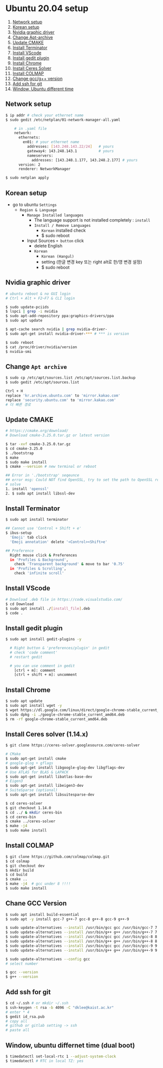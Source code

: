 # Ubuntu 20.04 setup

1. [Network setup](#network-setup)
2. [Korean setup](#korean-setup)
3. [Nvidia graphic driver](#nvidia-graphic-driver)
4. [Change Apt-archive](#change-apt-archive)
5. [Update CMAKE](#update-cmake)
6. [Install Terminator](#install-terminator)
7. [Install VScode](#install-vscode)
8. [Install gedit plugin](#install-gedit-plugin)
9. [Install Chrome](#install-chrome)
10. [Install Ceres Solver](#install-ceres-solver-114x)
11. [Install COLMAP](#install-colmap)
12. [Change gcc/g++ version](#chane-gcc-version)
13. [Add ssh for git](#add-ssh-for-git)
14. [Window, Ubuntu different time](#window-ubuntu-differnet-time-dual-boot)

## Network setup

```bash
$ ip addr # check your ethernet name
$ sudo gedit /etc/netplan/01-network-manager-all.yaml

    # in .yaml file
    network:
      ethernets:
        en01: # your ethernet name
          addresses: [143.248.143.22/24]   # yours
          gateway4: 143.248.143.1          # yours
          nameservers:
            addresses: [143.248.1.177, 143.248.2.177] # yours
      version: 2
      renderer: NetworkManager

$ sudo netplan apply
```

## Korean setup

- go to ubuntu `Settings`
    - `Region & Language`
        - `Manage Installed languages`
            - The language support is not installed completely : `install`
            - `Install / Remove Languages`
                - `Korean` installed check
                - $ sudo reboot
        - Input Sources `+ button` click
            - delete English
            - `Korean`
                - `Korean (Hangul)`
                - setting (한글 변경 key 또는 right alt로 한/영 변경 설정)
                - $ sudo reboot

## Nvidia graphic driver

```bash
# ubuntu reboot & no GUI login
# Ctrl + Alt + F2~F7 & CLI login

$ sudo update-pciids
$ lspci | grep -i nvidia
$ sudo apt-add-repository ppa:graphics-drivers/ppa
$ sudo apt update

$ apt-cache search nvidia | grep nvidia-driver-
$ sudo apt-get install nvidia-driver-*** # *** is version

$ sudo reboot
$ cat /proc/driver/nvidia/version
$ nvidia-smi

```

## Change `Apt archive`

```bash
$ sudo cp /etc/apt/sources.list /etc/apt/sources.list.backup
$ sudo gedit /etc/apt/sources.list

Ctrl + H
replace 'kr.archive.ubuntu.com' to 'mirror.kakao.com'
replace 'security.ubuntu.com' to 'mirror.kakao.com'
# 더 빠른 경로
```

## Update CMAKE

```bash
# https://cmake.org/download/ 
# Download cmake-3.25.0.tar.gz or latest version

$ tar -xvf cmake-3.25.0.tar.gz
$ cd cmake-3.25.0
$ ./bootstrap
$ make
$ sudo make install
$ cmake --version # new terminal or reboot

## Error in './bootstrap' seqeunce
## error msg: Could NOT find OpenSSL, try to set the path to OpenSSL root folder in the system variable OPENSSL_ROOT_DIR
# solve
1. install 'openssl' 
2. $ sudo apt install libssl-dev
```

## Install Terminator

```bash
$ sudo apt install terminator

## Cannot use 'Control + Shift + e'
$ ibus-setup
  'Emoji' tab click
  'Emoji annotation' delete '<Control><Shift>e'

## Preference 
  Right mouse click & Preferences
  in 'Profiles & Background',
    check 'Transparent background' & move to bar '0.75'
  in 'Profiles & Scrolling',
    check 'infinite scroll'
```

## Install VScode

```bash
# Download .deb file in https://code.visualstudio.com/
$ cd Download
$ sudo apt install ./[install_file].deb
$ code .
```

## Install gedit plugin

```bash
$ sudo apt install gedit-plugins -y

  # Right button & 'preferences/plugin' in gedit
  # check 'code comment'
  # restart gedit

  # you can use comment in gedit
    [ctrl + m]: comment
    [ctrl + shift + m]: uncomment
```

## Install Chrome

```bash
$ sudo apt update
$ sudo apt install wget -y
$ wget https://dl.google.com/linux/direct/google-chrome-stable_current_amd64.deb
$ sudo dpkg -i ./google-chrome-stable_current_amd64.deb
$ rm -rf google-chrome-stable_current_amd64.deb
```

<!-- ### Wifi setup (laptop)

```bash
$ sudo apt install net-tools
$ ifconfig # check lancard
$ sudo apt dist-upgrade # update kernel
$ 
``` -->

## Install Ceres solver (1.14.x)

```bash
$ git clone https://ceres-solver.googlesource.com/ceres-solver

# CMake
$ sudo apt-get install cmake
# google-glog + gflags
$ sudo apt-get install libgoogle-glog-dev libgflags-dev
# Use ATLAS for BLAS & LAPACK
$ sudo apt-get install libatlas-base-dev
# Eigen3
$ sudo apt-get install libeigen3-dev
# SuiteSparse (optional)
$ sudo apt-get install libsuitesparse-dev

$ cd ceres-solver
$ git checkout 1.14.0
$ cd ../ & mkdir ceres-bin
$ cd ceres-bin
$ cmake ../ceres-solver
$ make -j4
$ sudo make install
```

## Install COLMAP

```bash
$ git clone https://github.com/colmap/colmap.git
$ cd colmap
$ git checkout dev
$ mkdir build
$ cd build
$ cmake ..
$ make -j4  # gcc under 8 !!!!
$ sudo make install
```

## Chane GCC Version

```bash
$ sudo apt install build-essential
$ sudo apt -y install gcc-7 g++-7 gcc-8 g++-8 gcc-9 g++-9

$ sudo update-alternatives --install /usr/bin/gcc gcc /usr/bin/gcc-7 7
$ sudo update-alternatives --install /usr/bin/g++ g++ /usr/bin/g++-7 7
$ sudo update-alternatives --install /usr/bin/gcc gcc /usr/bin/gcc-8 8
$ sudo update-alternatives --install /usr/bin/g++ g++ /usr/bin/g++-8 8
$ sudo update-alternatives --install /usr/bin/gcc gcc /usr/bin/gcc-9 9
$ sudo update-alternatives --install /usr/bin/g++ g++ /usr/bin/g++-9 9

$ sudo update-alternatives --config gcc
# select number

$ gcc --version
$ g++ --version
```

## Add ssh for git

```bash
$ cd ~/.ssh # or mkdir ~/.ssh
$ ssh-keygen -t rsa -b 4096 -C "dklee@kaist.ac.kr"
# enter * 4
$ gedit id_rsa.pub
# copy all
# github or gitlab setting -> ssh 
# paste all
```

## Window, ubuntu differnet time (dual boot)
```bash
$ timedatectl set-local-rtc 1 --adjust-system-clock
$ timedatectl # RTC in local TZ: yes
```